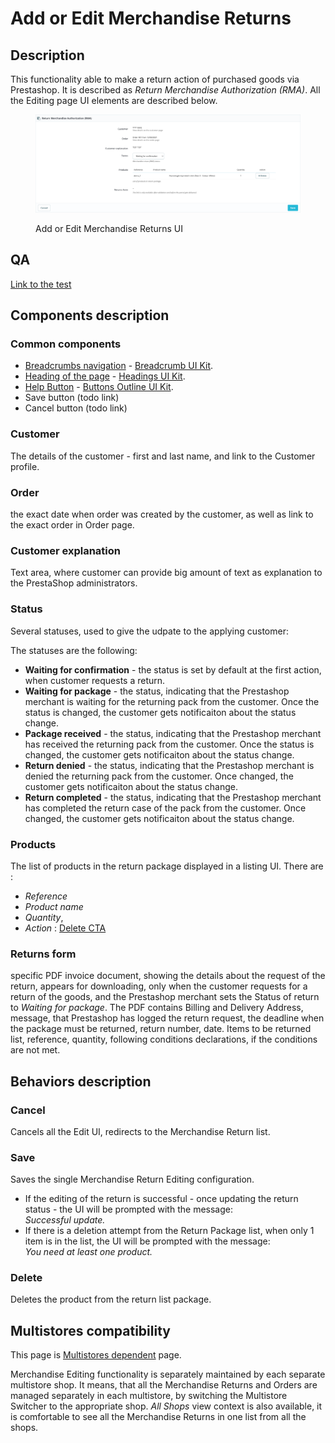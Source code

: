 # Add or Edit Merchandise Returns

## Description

This functionality able to make a return action of purchased goods via Prestashop. It is described as _Return Merchandise Authorization (RMA)_. All the Editing page UI elements are described below.

<figure><img src="../../../../.gitbook/assets/image (13).png" alt="Add or Edit Merchandise Returns UI"><figcaption><p>Add or Edit Merchandise Returns UI</p></figcaption></figure>

## QA <a href="#common-components" id="common-components"></a>

[Link to the test](https://build.prestashop-project.org/test-scenarios/scenarios/core/functional/bo/customer-service/merchandise-returns.html)

## Components description <a href="#common-components" id="common-components"></a>

### Common components <a href="#common-components" id="common-components"></a>

* [Breadcrumbs navigation](broken-reference) - [Breadcrumb UI Kit](https://build.prestashop.com/prestashop-ui-kit/?path=/story/breadcrumb--breadcrumb).
* [Heading of the page](broken-reference) - [Headings UI Kit](https://build.prestashop.com/prestashop-ui-kit/?path=/story/headings--headings).
* [Help Button](broken-reference) - [Buttons Outline UI Kit](https://build.prestashop.com/prestashop-ui-kit/?path=/story/buttons--outline).
* Save button (todo link)
* Cancel button (todo link)

### **Customer**&#x20;

The details of the customer - first and last name, and link to the Customer profile.

### **Order**&#x20;

&#x20;the exact date when order was created by the customer, as well as link to the exact order in Order page.

### **Customer explanation**&#x20;

Text area, where customer can provide big amount of text as explanation to the PrestaShop administrators.



### **Status**&#x20;

Several statuses, used to give the udpate to the applying customer:&#x20;

The statuses are the following:

* **Waiting for confirmation** - the status is set by default at the first action, when customer requests a return.
* **Waiting for package** - the status, indicating that the Prestashop merchant is waiting for the returning pack from the customer. Once the status is changed, the customer gets notificaiton about the status change.
* **Package received** - the status, indicating that the Prestashop merchant has received the returning pack from the customer. Once the status is changed, the customer gets notificaiton about the status change.
* **Return denied** - the status, indicating that the Prestashop merchant is denied the returning pack from the customer. Once changed, the customer gets notificaiton about the status change.
* **Return completed** - the status, indicating that the Prestashop merchant has completed the return case of the pack from the customer. Once changed, the customer gets notificaiton about the status change.



### **Products**&#x20;

The list of products in the return package displayed in a listing UI. There are :&#x20;

* _Reference_
* _Product name_
* &#x20;_Quantity_,&#x20;
* _Action_ : [Delete CTA ](add-or-edit-merchandise-returns.md#delete)

### **Returns form**&#x20;

specific PDF invoice document, showing the details about the request of the return, appears for downloading, only when the customer requests for a return of the goods, and the Prestashop merchant sets the Status of return to _Waiting for package_. The PDF contains Billing and Delivery Address, message, that Prestashop has logged the return request, the deadline when the package must be returned, return number, date. Items to be returned list, reference, quantity, following conditions declarations, if the conditions are not met.

## Behaviors description

### **Cancel**&#x20;

Cancels all the Edit UI, redirects to the Merchandise Return list.

### **Save**&#x20;

Saves the single Merchandise Return Editing configuration.

* If the editing of the return is successful - once updating the return status - the UI will be prompted with the message:\
  _Successful update._
* If there is a deletion attempt from the Return Package list, when only 1 item is in the list, the UI will be prompted with the message:\
  _You need at least one product._

### **Delete**  <a href="#deletecta" id="deletecta"></a>

Deletes the product from the return list package.



## Multistores compatibility

This page is [Multistores dependent](../../common-components/multistores-dependent.md) page.

Merchandise Editing functionality is separately maintained by each separate multistore shop. It means, that all the Merchandise Returns and Orders are managed separately in each multistore, by switching the Multistore Switcher to the appropriate shop. _All Shops_ view context is also available, it is comfortable to see all the Merchandise Returns in one list from all the shops.
